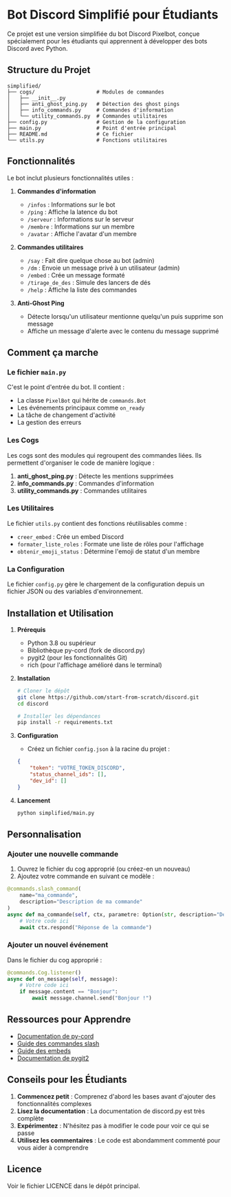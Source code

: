 # Bot Discord Simplifié pour Étudiants

Ce projet est une version simplifiée du bot Discord Pixelbot, conçue spécialement pour les étudiants qui apprennent à développer des bots Discord avec Python.

## Structure du Projet

```
simplified/
├── cogs/                    # Modules de commandes
│   ├── __init__.py
│   ├── anti_ghost_ping.py   # Détection des ghost pings
│   ├── info_commands.py     # Commandes d'information
│   └── utility_commands.py  # Commandes utilitaires
├── config.py                # Gestion de la configuration
├── main.py                  # Point d'entrée principal
├── README.md                # Ce fichier
└── utils.py                 # Fonctions utilitaires
```

## Fonctionnalités

Le bot inclut plusieurs fonctionnalités utiles :

1. **Commandes d'information**
   - `/infos` : Informations sur le bot
   - `/ping` : Affiche la latence du bot
   - `/serveur` : Informations sur le serveur
   - `/membre` : Informations sur un membre
   - `/avatar` : Affiche l'avatar d'un membre

2. **Commandes utilitaires**
   - `/say` : Fait dire quelque chose au bot (admin)
   - `/dm` : Envoie un message privé à un utilisateur (admin)
   - `/embed` : Crée un message formaté
   - `/tirage_de_des` : Simule des lancers de dés
   - `/help` : Affiche la liste des commandes

3. **Anti-Ghost Ping**
   - Détecte lorsqu'un utilisateur mentionne quelqu'un puis supprime son message
   - Affiche un message d'alerte avec le contenu du message supprimé

## Comment ça marche

### Le fichier `main.py`

C'est le point d'entrée du bot. Il contient :
- La classe `PixelBot` qui hérite de `commands.Bot`
- Les événements principaux comme `on_ready`
- La tâche de changement d'activité
- La gestion des erreurs

### Les Cogs

Les cogs sont des modules qui regroupent des commandes liées. Ils permettent d'organiser le code de manière logique :

1. **anti_ghost_ping.py** : Détecte les mentions supprimées
2. **info_commands.py** : Commandes d'information
3. **utility_commands.py** : Commandes utilitaires

### Les Utilitaires

Le fichier `utils.py` contient des fonctions réutilisables comme :
- `creer_embed` : Crée un embed Discord
- `formater_liste_roles` : Formate une liste de rôles pour l'affichage
- `obtenir_emoji_status` : Détermine l'emoji de statut d'un membre

### La Configuration

Le fichier `config.py` gère le chargement de la configuration depuis un fichier JSON ou des variables d'environnement.

## Installation et Utilisation

1. **Prérequis**
   - Python 3.8 ou supérieur
   - Bibliothèque py-cord (fork de discord.py)
   - pygit2 (pour les fonctionnalités Git)
   - rich (pour l'affichage amélioré dans le terminal)

2. **Installation**
   ```sh
   # Cloner le dépôt
   git clone https://github.com/start-from-scratch/discord.git
   cd discord

   # Installer les dépendances
   pip install -r requirements.txt
   ```

3. **Configuration**
   - Créez un fichier `config.json` à la racine du projet :
   ```json
   {
       "token": "VOTRE_TOKEN_DISCORD",
       "status_channel_ids": [],
       "dev_id": []
   }
   ```

4. **Lancement**
   ```sh
   python simplified/main.py
   ```

## Personnalisation

### Ajouter une nouvelle commande

1. Ouvrez le fichier du cog approprié (ou créez-en un nouveau)
2. Ajoutez votre commande en suivant ce modèle :

```python
@commands.slash_command(
    name="ma_commande",
    description="Description de ma commande"
)
async def ma_commande(self, ctx, parametre: Option(str, description="Description du paramètre")):
    # Votre code ici
    await ctx.respond("Réponse de la commande")
```

### Ajouter un nouvel événement

Dans le fichier du cog approprié :

```python
@commands.Cog.listener()
async def on_message(self, message):
    # Votre code ici
    if message.content == "Bonjour":
        await message.channel.send("Bonjour !")
```

## Ressources pour Apprendre

- [Documentation de py-cord](https://docs.pycord.dev/en/master/)
- [Guide des commandes slash](https://docs.pycord.dev/en/master/api/application_commands.html)
- [Guide des embeds](https://docs.pycord.dev/en/master/api/embed.html)
- [Documentation de pygit2](https://www.pygit2.org/)

## Conseils pour les Étudiants

1. **Commencez petit** : Comprenez d'abord les bases avant d'ajouter des fonctionnalités complexes
2. **Lisez la documentation** : La documentation de discord.py est très complète
3. **Expérimentez** : N'hésitez pas à modifier le code pour voir ce qui se passe
4. **Utilisez les commentaires** : Le code est abondamment commenté pour vous aider à comprendre

## Licence

Voir le fichier LICENCE dans le dépôt principal.
